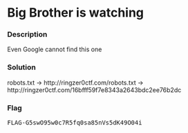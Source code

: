 <h1>Big Brother is watching</h1>
<h3>Description</h3>
<label>Even Google cannot find this one</label>
<h3>Solution</h3>
<label align='justify'>robots.txt -> http://ringzer0ctf.com/robots.txt -> http://ringzer0ctf.com/16bfff59f7e8343a2643bdc2ee76b2dc</label>
<h3>Flag</h3>
<pre>
FLAG-G5swO95w0c7R5fq0sa85nVs5dK49O04i
</pre>
